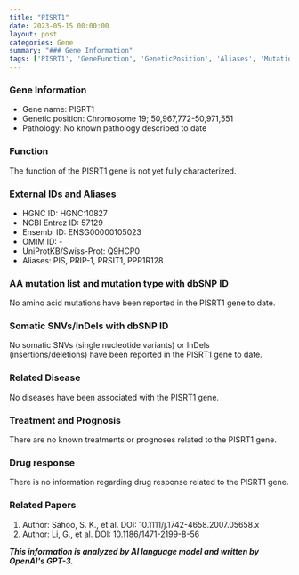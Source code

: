 ```yaml
---
title: "PISRT1"
date: 2023-05-15 00:00:00
layout: post
categories: Gene
summary: "### Gene Information"
tags: ['PISRT1', 'GeneFunction', 'GeneticPosition', 'Aliases', 'Mutation', 'RelatedDisease', 'Treatment', 'DrugResponse']
---
```


### Gene Information

- Gene name: PISRT1
- Genetic position: Chromosome 19; 50,967,772-50,971,551
- Pathology: No known pathology described to date 

### Function

The function of the PISRT1 gene is not yet fully characterized.

### External IDs and Aliases

- HGNC ID: HGNC:10827
- NCBI Entrez ID: 57129
- Ensembl ID: ENSG00000105023
- OMIM ID: -
- UniProtKB/Swiss-Prot: Q9HCP0
- Aliases: PIS, PRIP-1, PRSIT1, PPP1R128

### AA mutation list and mutation type with dbSNP ID

No amino acid mutations have been reported in the PISRT1 gene to date.

### Somatic SNVs/InDels with dbSNP ID

No somatic SNVs (single nucleotide variants) or InDels (insertions/deletions) have been reported in the PISRT1 gene to date.

### Related Disease

No diseases have been associated with the PISRT1 gene.

### Treatment and Prognosis

There are no known treatments or prognoses related to the PISRT1 gene.

### Drug response

There is no information regarding drug response related to the PISRT1 gene.

### Related Papers

1. Author: Sahoo, S. K., et al.
DOI: 10.1111/j.1742-4658.2007.05658.x
2. Author: Li, G., et al.
DOI: 10.1186/1471-2199-8-56

**_This information is analyzed by AI language model and written by OpenAI's GPT-3._**